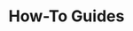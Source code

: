 ---
description: "Task-oriented topics that focus on how to use F5 NGINX Management Suite API Connectivity Manager."
title: How-To Guides
weight: 500
url: /nginx-management-suite/acm/how-to/
---